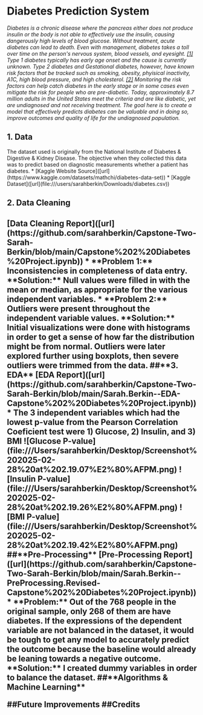 <h1>Diabetes Prediction System</h1>

_Diabetes is a chronic disease where the pancreas either does not produce insulin or the body is not able to effectively use the insulin, causing dangerously high levels of blood glucose. Without treatment, acute diabetes can lead to death. Even with management, diabetes takes a toll over time on the person's nervous system, blood vessels, and eyesight. [[1]]([url](https://www.who.int/news-room/fact-sheets/detail/diabetes)) Type 1 diabetes typically has early age onset and the cause is currently unknown. Type 2 diabetes and Gestational diabetes, however, have known risk factors that be tracked such as smoking, obesity, phyisical inactivity, A1C, high blood pressure, and high cholesterol. [[2]]([url](https://www.cdc.gov/diabetes/php/data-research/index.html)) Monitoring the risk factors can help catch diabetes in the early stage or in some cases even mitigate the risk for people who are pre-diabetic. Today, approximately 8.7 million adults in the United States meet the criteria and are like diabetic, yet are undiagnosed and not receiving treatment. The goal here is to create a model that effectively predicts diabetes can be valuable and in doing so, improve outcomes and quality of life for the undiagnosed population._

<h2>1. Data</h2>
The dataset used is originally from the National Institute of Diabetes & Digestive & Kidney Disease. The objective when they collected this data was to predict based on diagnostic measurements whether a patient has diabetes.
* [Kaggle Website Source]([url](https://www.kaggle.com/datasets/mathchi/diabetes-data-set))
* [Kaggle Dataset]([url](file:///users/sarahberkin/Downloads/diabetes.csv))
<h2>2. Data Cleaning<h2>
[Data Cleaning Report]([url](https://github.com/sarahberkin/Capstone-Two-Sarah-Berkin/blob/main/Capstone%202%20Diabetes%20Project.ipynb))
* **Problem 1:** Inconsistencies in completeness of data entry. **Solution:** Null values were filled in with the mean or median, as appropriate for the various independent variables.
* **Problem 2:** Outliers were present throughout the independent variable values. **Solution:** Initial visualizations were done with histograms in order to get a sense of how far the distribution might be from normal. Outliers were later explored further using boxplots, then severe outliers were trimmed from the data.
##**3. EDA**
[EDA Report]([url](https://github.com/sarahberkin/Capstone-Two-Sarah-Berkin/blob/main/Sarah.Berkin--EDA-Capstone%202%20Diabetes%20Project.ipynb))
* The 3 independent variables which had the lowest p-value from the Pearson Correlation Coeficient test were 1) Glucose, 2) Insulin, and 3) BMI
![Glucose P-value](file:///Users/sarahberkin/Desktop/Screenshot%202025-02-28%20at%202.19.07%E2%80%AFPM.png)
![Insulin P-value](file:///Users/sarahberkin/Desktop/Screenshot%202025-02-28%20at%202.19.26%E2%80%AFPM.png)
![BMI P-value](file:///Users/sarahberkin/Desktop/Screenshot%202025-02-28%20at%202.19.42%E2%80%AFPM.png)
##**Pre-Processing**
[Pre-Processing Report]([url](https://github.com/sarahberkin/Capstone-Two-Sarah-Berkin/blob/main/Sarah.Berkin--PreProcessing.Revised-Capstone%202%20Diabetes%20Project.ipynb))
* **Problem:** Out of the 768 people in the original sample, only 268 of them are have diabetes. If the expressions of the dependent variable are not balanced in the dataset, it would be tough to get any model to accurately predict the outcome because the baseline would already be leaning towards a negative outcome. **Solution:** I created dummy variables in order to balance the dataset.
##**Algorithms & Machine Learning**

##**Future Improvements**
##**Credits**
